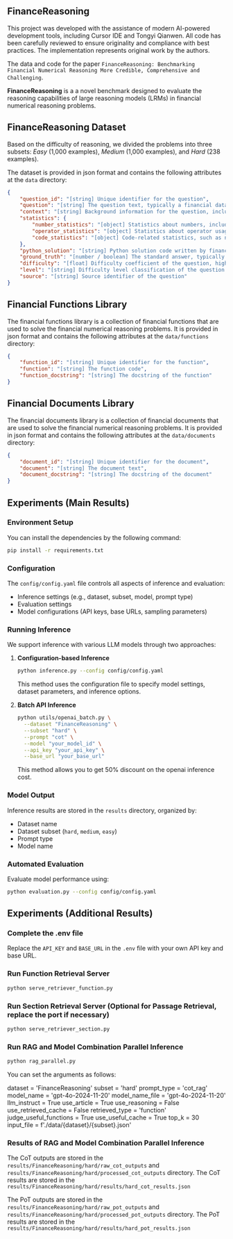 ## FinanceReasoning

This project was developed with the assistance of modern AI-powered development tools, including Cursor IDE and Tongyi Qianwen. All code has been carefully reviewed to ensure originality and compliance with best practices. The implementation represents original work by the authors.

The data and code for the paper `FinanceReasoning: Benchmarking Financial Numerical Reasoning More Credible, Comprehensive and Challenging`.

**FinanceReasoning** is a a novel benchmark designed to evaluate the reasoning capabilities of large reasoning models (LRMs) in financial numerical reasoning problems. 

## FinanceReasoning Dataset
Based on the difficulty of reasoning, we divided the problems into three subsets: *Easy* (1,000 examples), *Medium* (1,000 examples), and *Hard* (238 examples). 

The dataset is provided in json format and contains the following attributes at the `data` directory:

```json
{
    "question_id": "[string] Unique identifier for the question",
    "question": "[string] The question text, typically a financial data analysis problem",
    "context": "[string] Background information for the question, including tabular data in Markdown format",
    "statistics": {
        "number_statistics": "[object] Statistics about numbers, including count of numbers in the question",
        "operator_statistics": "[object] Statistics about operator usage, tracking frequency of different operators",
        "code_statistics": "[object] Code-related statistics, such as number of code lines"
    },
    "python_solution": "[string] Python solution code written by financial experts, with clear variable names and execution logic",
    "ground_truth": "[number / boolean] The standard answer, typically the result of executing the Python solution",
    "difficulty": "[float] Difficulty coefficient of the question, higher values indicate greater difficulty",
    "level": "[string] Difficulty level classification of the question (e.g., hard, medium, easy)",
    "source": "[string] Source identifier of the question"
}
```

## Financial Functions Library

The financial functions library is a collection of financial functions that are used to solve the financial numerical reasoning problems. It is provided in json format and contains the following attributes at the `data/functions` directory:

```json
{
    "function_id": "[string] Unique identifier for the function",
    "function": "[string] The function code",
    "function_docstring": "[string] The docstring of the function"
}
```

## Financial Documents Library

The financial documents library is a collection of financial documents that are used to solve the financial numerical reasoning problems. It is provided in json format and contains the following attributes at the `data/documents` directory:

```json
{
    "document_id": "[string] Unique identifier for the document",
    "document": "[string] The document text",
    "document_docstring": "[string] The docstring of the document"
}
```

## Experiments (Main Results)

### Environment Setup
You can install the dependencies by the following command:
```bash
pip install -r requirements.txt
```

### Configuration
The `config/config.yaml` file controls all aspects of inference and evaluation:
- Inference settings (e.g., dataset, subset, model, prompt type)
- Evaluation settings
- Model configurations (API keys, base URLs, sampling parameters)

### Running Inference
We support inference with various LLM models through two approaches:

1. **Configuration-based Inference**
   ```bash
   python inference.py --config config/config.yaml
   ```
   This method uses the configuration file to specify model settings, dataset parameters, and inference options.

2. **Batch API Inference**
   ```bash
   python utils/openai_batch.py \
     --dataset "FinanceReasoning" \
     --subset "hard" \
     --prompt "cot" \
     --model "your_model_id" \
     --api_key "your_api_key" \
     --base_url "your_base_url"
   ```
   This method allows you to get 50% discount on the openai inference cost.

### Model Output
Inference results are stored in the `results` directory, organized by:
- Dataset name
- Dataset subset (`hard`, `medium`, `easy`)
- Prompt type
- Model name

### Automated Evaluation
Evaluate model performance using:
```bash
python evaluation.py --config config/config.yaml
```

## Experiments (Additional Results)
### Complete the .env file

Replace the `API_KEY` and `BASE_URL` in the `.env` file with your own API key and base URL.

### Run Function Retrieval Server

```bash
python serve_retriever_function.py
```

### Run Section Retrieval Server (Optional for Passage Retrieval, replace the port if necessary)

```bash
python serve_retriever_section.py
```

### Run RAG and Model Combination Parallel Inference

```bash
python rag_parallel.py
```

You can set the arguments as follows:

dataset = 'FinanceReasoning'
subset = 'hard'
prompt_type = 'cot_rag'
model_name = 'gpt-4o-2024-11-20'
model_name_file = 'gpt-4o-2024-11-20'
llm_instruct = True
use_article = True
use_reasoning = False
use_retrieved_cache = False
retrieved_type = 'function'
judge_useful_functions = True
use_useful_cache = True
top_k = 30
input_file = f'./data/{dataset}/{subset}.json'

### Results of RAG and Model Combination Parallel Inference

The CoT outputs are stored in the `results/FinanceReasoning/hard/raw_cot_outputs` and `results/FinanceReasoning/hard/processed_cot_outputs` directory.
The CoT results are stored in the `results/FinanceReasoning/hard/results/hard_cot_results.json`

The PoT outputs are stored in the `results/FinanceReasoning/hard/raw_pot_outputs` and `results/FinanceReasoning/hard/processed_pot_outputs` directory.
The PoT results are stored in the `results/FinanceReasoning/hard/results/hard_pot_results.json`